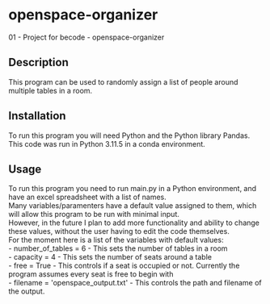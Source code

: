 # openspace-organizer
01 - Project for becode - openspace-organizer

## Description

This program can be used to randomly assign a list of people around multiple tables in a room.

## Installation

To run this program you will need Python and the Python library Pandas.
This code was run in Python 3.11.5 in a conda environment.

## Usage

To run this program you need to run main.py in a Python environment, and have an excel spreadsheet with a list of names.<br>
Many variables/paramenters have a default value assigned to them, which will allow this program to be run with minimal input.<br>
However, in the future I plan to add more functionality and ability to change these values, without the user having to edit the code themselves.<br>
For the moment here is a list of the variables with default values:<br>
    - number_of_tables = 6 - This sets the number of tables in a room<br>
    - capacity = 4 - This sets the number of seats around a table<br>
    - free = True - This controls if a seat is occupied or not. Currently the program assumes every seat is free to begin with<br>
    - filename = 'openspace_output.txt' - This controls the path and filename of the output.
    
